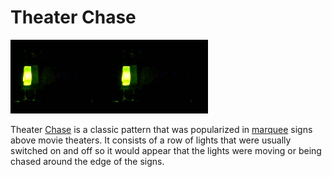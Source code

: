 # Theater Chase

![Chase Animation](../img/chase-animation.gif)![Chase Animation](../img/chase-animation.gif)

Theater [Chase](https://en.wikipedia.org/wiki/Chase_(lighting)) is a classic pattern that was popularized in [marquee](https://en.wikipedia.org/wiki/Marquee_(structure)) signs above movie theaters.  It consists of a row of lights that were usually switched on and off so it would appear that the lights were moving or being chased around the edge of the signs.


